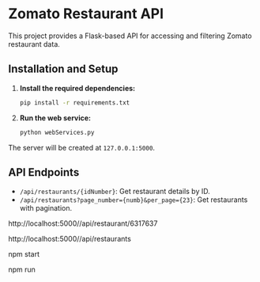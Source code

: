 # Zomato Restaurant API

This project provides a Flask-based API for accessing and filtering Zomato restaurant data.

## Installation and Setup

1. **Install the required dependencies:**

   ```bash
   pip install -r requirements.txt
   ```
2. **Run the web service:**

   ```bash
   python webServices.py
   ```

The server will be created at `127.0.0.1:5000`.

## API Endpoints

- `/api/restaurants/{idNumber}`: Get restaurant details by ID.
- `/api/restaurants?page_number={numb}&per_page={23}`: Get restaurants with pagination.

http://localhost:5000//api/restaurant/6317637

http://localhost:5000//api/restaurants

npm start

npm run
